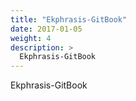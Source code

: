 ```yaml
---
title: "Ekphrasis-GitBook"
date: 2017-01-05
weight: 4
description: >
  Ekphrasis-GitBook
---
```

Ekphrasis-GitBook
